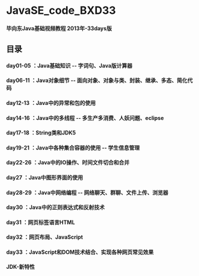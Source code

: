 # JavaSE_code_BXD33
#### 毕向东Java基础视频教程 2013年-33days版

## 目录
#### day01-05 ：Java基础知识 -- 字词句、Java版计算器
#### day06-11 ：Java对象细节 -- 面向对象、对象与类、封装、继承、多态、简化代码
#### day12-13 ：Java中的异常和包的使用
#### day14-16 ：Java中的多线程 -- 多生产多消费、人妖问题、eclipse
#### day17-18 ：String类和JDK5
#### day19-21 ：Java中各种集合容器的使用 -- 学生信息管理
#### day22-26 ：Java中的IO操作、时间文件切合和合并
#### day27    ：Java中图形界面的使用
#### day28-29 ：Java中网络编程 -- 网络聊天、群聊、文件上传、浏览器
#### day30    ：Java中的正则表达式和反射技术
#### day31    ：网页标签语言HTML
#### day32    ：网页布局、JavaScript
#### day33    ：JavaScript和DOM技术结合、实现各种网页常见效果
#### JDK-新特性
